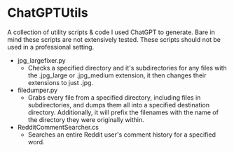 # ChatGPTUtils
A collection of utility scripts &amp; code I used ChatGPT to generate. Bare in mind these scripts are not extensively tested. These scripts should not be used in a professional setting.

- jpg_largefixer.py
    - Checks a specified directory and it's subdirectories for any files with the .jpg_large or .jpg_medium extension, it then changes their extensions to just .jpg.
- filedumper.py
    - Grabs every file from a specified directory, including files in subdirectories, and dumps them all into a specified destination directory. Additionally, it will prefix the filenames with the name of the directory they were originally within.
- RedditCommentSearcher.cs
    - Searches an entire Reddit user's comment history for a specified word.
